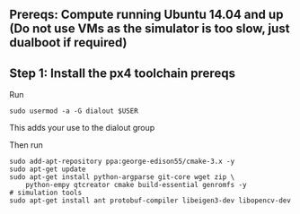 
## Prereqs: Compute running Ubuntu 14.04 and up (Do not use VMs as the simulator is too slow, just dualboot if required)

## Step 1: Install the px4 toolchain prereqs
Run
```
sudo usermod -a -G dialout $USER
```
This adds your use to the dialout group

Then run 
```
sudo add-apt-repository ppa:george-edison55/cmake-3.x -y
sudo apt-get update
sudo apt-get install python-argparse git-core wget zip \
    python-empy qtcreator cmake build-essential genromfs -y
# simulation tools
sudo apt-get install ant protobuf-compiler libeigen3-dev libopencv-dev 
```

